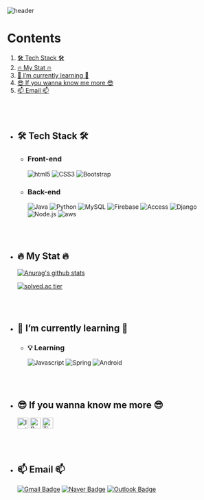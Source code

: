 ![header](https://capsule-render.vercel.app/api?type=rounded&color=timeAuto&reversal=true&height=200&section=header&text=SujK's%20Github&animation=fadeIn&fontSize=80&fontAlign=50&fontAlignY=50&desc=김수정의%20깃헙입니다😊&descSize=20&descAlign=66&descAlignY=69)

# Contents
  1. [🛠 Tech Stack 🛠](#-tech-stack-)
  2. [🔥 My Stat 🔥](#-my-stat-)
  3. [🌱 I’m currently learning 🌱](#-im-currently-learning-)
  4. [😎 If you wanna know me more 😎](#-if-you-wanna-know-me-more-)
  5. [📫 Email 📫](#-email-)



<br><br>
- ## 🛠 Tech Stack 🛠
  - ### Front-end
    <img alt="html5" src="https://img.shields.io/badge/HTML5-E34F26?logo=html5&logoColor=white"/>
    <img alt="CSS3" src="https://img.shields.io/badge/CSS3-1572B6?logo=CSS3&logoColor=white"/>
    <img alt="Bootstrap" src="https://img.shields.io/badge/Bootstrap-2F2E8B?logo=Bootstrap&logoColor=white"/>


  - ### Back-end
    <img alt="Java" src="https://img.shields.io/badge/Java-e74b4b?logo=Java&logoColor=white"/>
    <img alt="Python" src="https://img.shields.io/badge/Python-15364e?logo=Python&logoColor=white"/>
    <img alt="MySQL" src="https://img.shields.io/badge/MySQL-005e86?logo=MySQL&logoColor=white"/>
    <img alt="Firebase" src="https://img.shields.io/badge/Firebase-f7c52b?logo=Firebase&logoColor=white"/>
    <img alt="Access" src="https://img.shields.io/badge/Access-A4373A?style=flat&logo=Microsoft-Access&logoColor=white"/></a>
    <img alt="Django" src="https://img.shields.io/badge/Django-072d1e?logo=Django&logoColor=white"/>
    <img alt="Node.js" src="https://img.shields.io/badge/Node.js-47C83E?logo=Node.js&logoColor=white"/>
    <img alt="aws" src="https://img.shields.io/badge/AWS-232F3E?logo=AmazonAWS&logoColor=white"/>

<br><br>
- ## 🔥 My Stat 🔥
    [![Anurag's github stats](https://github-readme-stats.vercel.app/api?username=Kimsj912&show_icons=true&theme=Gradient)](https://github.com/Kimsj912/github-readme-stats)

    [![solved.ac tier](http://mazassumnida.wtf/api/v2/generate_badge?boj=tnwjd9912a)](https://solved.ac/tnwjd9912a)
    
<br><br>
- ## 🌱 I’m currently learning 🌱
  - ### 💡 Learning
    <img alt="Javascript" src="https://img.shields.io/badge/JavaScript-F7DF1E?logo=JavaScript&logoColor=white"/>
    <img alt="Spring" src="https://img.shields.io/badge/Spring-6aad3d?logo=Spring&logoColor=white"/>
    <img alt="Android" src="https://img.shields.io/badge/Android-3bd480?logo=Android&logoColor=white"/>

<br><br>
- ## 😎 If you wanna know me more 😎
    <a href="https://www.instagram.com/k_modify.1122/"><img src="https://upload.wikimedia.org/wikipedia/commons/thumb/e/e7/Instagram_logo_2016.svg/768px-Instagram_logo_2016.svg.png" alt="Instagram" width="25px" height="25px"/></a> <a href="https://www.rocketpunch.com/@sujk912"><img src="https://image.rocketpunch.com/company/1/rocketpunch_logo_1543569694.png?s=400x400&t=inside" alt="Rocketpunch" width="25px" height="25px"/></a> <a href="https://codingjerk-diary.tistory.com/"><img src="https://t1.kakaocdn.net/kakaocorp/kakaocorp/admin/5a539919017800001.png" alt="Tistory" width="25px" height="25px"/></a>

<br><br>
- ## 📫 Email 📫
    [![Gmail Badge](https://img.shields.io/badge/Gmail-ea4335?logo=Gmail&logoColor=white&link=mailto:sujk912@gmail.com)](mailto:sujk912@gmail.com)
    [![Naver Badge](https://img.shields.io/badge/Naver-03C75A?logo=Naver&logoColor=white&link=mailto:tnwjd9912a@naver.com)](mailto:tnwjd9912a@naver.com)
    [![Outlook Badge](https://img.shields.io/badge/Outlook-0078D4?logo=Outlook&logoColor=white&link=mailto:tnwjd9912a@mju.ac.kr)](mailto:tnwjd9912a@mju.ac.kr)
